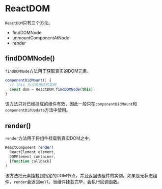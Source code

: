 # ReactDOM

`ReactDOM`只有三个方法。

- findDOMNode
- unmountComponentAtNode
- render

## findDOMNode()

`findDOMNode`方法用于获取真实的DOM元素。

```javascript
componentDidMount() {
  // this 为当前组件的实例
  const dom = ReactDOM.findDOMNode(this);
}
```

该方法只对已经挂载的组件有效，因此一般只在`componentDidMount`和`componentDidUpdate`方法中使用。

## render()

`render`方法用于将组件挂载到真实DOM之中。

```javascript
ReactComponent render(
  ReactElement element,
  DOMElement container,
  [function callback]
)
```

该方法把元素挂载到指定的DOM节点，并且返回该组件的实例。如果是无状态组件，`render`会返回`null`。当组件挂载完毕，会执行回调函数。



